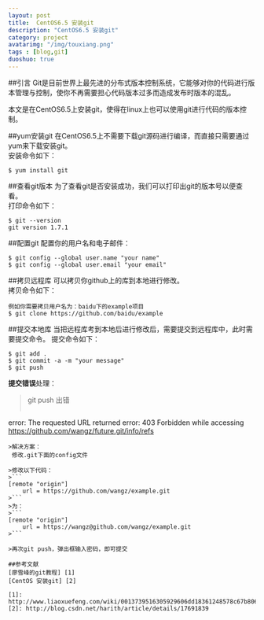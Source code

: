 ```yaml
---
layout: post
title:  CentOS6.5 安装git
description: "CentOS6.5 安装git"
category: project
avatarimg: "/img/touxiang.png"
tags : [blog,git]
duoshuo: true
---
```

##引言
Git是目前世界上最先进的分布式版本控制系统，它能够对你的代码进行版本管理与控制，使你不再需要担心代码版本过多而造成发布时版本的混乱。

本文是在CentOS6.5上安装git，使得在linux上也可以使用git进行代码的版本控制。

<!-- more -->

##yum安装git
在CentOS6.5上不需要下载git源码进行编译，而直接只需要通过yum来下载安装git。	
安装命令如下：
```
$ yum install git
```

##查看git版本
为了查看git是否安装成功，我们可以打印出git的版本号以便查看。   
打印命令如下：
```
$ git --version
git version 1.7.1
```

##配置git
配置你的用户名和电子邮件：
```
$ git config --global user.name "your name"
$ git config --global user.email "your email"
```

##拷贝远程库
可以拷贝你github上的库到本地进行修改。	
拷贝命令如下：
```
例如你需要拷贝用户名为：baidu下的example项目
$ git clone https://github.com/baidu/example
```

##提交本地库
当把远程库考到本地后进行修改后，需要提交到远程库中，此时需要提交命令。	
提交命令如下：
```
$ git add .
$ git commit -a -m "your message"
$ git push
```
**提交错误**处理：
>git push 出错
>```
error: The requested URL returned error: 403 Forbidden while accessing https://github.com/wangz/future.git/info/refs  
```
>解决方案：	
 修改.git下面的config文件

>修改以下代码：
>```
[remote "origin"]  
    url = https://github.com/wangz/example.git  
>```
>为：
>```
[remote "origin"]  
    url = https://wangz@github.com/wangz/example.git  
>```

>再次git push，弹出框输入密码，即可提交

##参考文献
[廖雪峰的git教程] [1]
[CentOS 安装git] [2]

[1]: http://www.liaoxuefeng.com/wiki/0013739516305929606dd18361248578c67b8067c8c017b000
[2]: http://blog.csdn.net/harith/article/details/17691839




